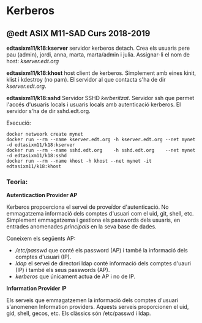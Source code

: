 # Kerberos
## @edt ASIX M11-SAD Curs 2018-2019

**edtasixm11/k18:kserver** servidor kerberos detach. Crea els usuaris pere
  pau (admin), jordi, anna, marta, marta/admin i julia.
  Assignar-li el nom de host: *kserver.edt.org*

**edtasixm11/k18:khost** host client de kerberos. Simplement amb eines 
  kinit, klist i kdestroy (no pam). El servidor al que contacta s'ha 
  de dir *kserver.edt.org*.

**edtasixm11/k18:sshd** Servidor SSHD *kerberitzat*. Servidor ssh que permet 
  l'accés d'usuaris locals i usuaris locals amb autenticació kerberos. El 
  servidor s'ha de dir sshd.edt.org.


Execució:
```
docker netweork create mynet
docker run --rm --name kserver.edt.org -h kserver.edt.org --net mynet -d edtasixm11/k18:kserver
docker run --rm --name sshd.edt.org    -h sshd.edt.org    --net mynet -d edtasixm11/k18:sshd
docker run --rm --name khost -h khost --net mynet -it edtasixm11/k18:khost
```


### Teoria:

**Autenticaction Provider AP**

Kerberos propoerciona el servei de proveïdor d'autenticació. No emmagatzema informació dels comptes d'usuari com
el uid, git, shell, etc. Simplement emmagatzema i gestiona els passwords dels usuaris, en entrades anomenades 
*principals* en la seva base de dades.

Coneixem els següents AP:

 * */etc/passwd* que conté els password (AP) i també la informació dels comptes d'usuari (IP).
 * *ldap* el servei de directori ldap conté informació dels comptes d'uauri (IP) i també els seus passwords (AP).
 * *kerberos* que únicament actua de AP i no de IP.

**Information Provider IP**

Els serveis que emmagatzemen la informació dels comptes d'usuari s'anomenen Information providers. Aquests
serveis proporcionen el uid, gid, shell, gecos, etc. Els clàssics són /etc/passwd i ldap.




